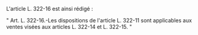   
L'article L. 322-16 est ainsi rédigé :   

  
" Art. L. 322-16.-Les dispositions de l'article L. 322-11 sont applicables aux ventes visées aux articles L. 322-14 et L. 322-15. "  

